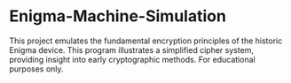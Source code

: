 # Enigma-Machine-Simulation
This project emulates the fundamental encryption principles of the historic Enigma device. This program illustrates a simplified cipher system, providing insight into early cryptographic methods. For educational purposes only.
